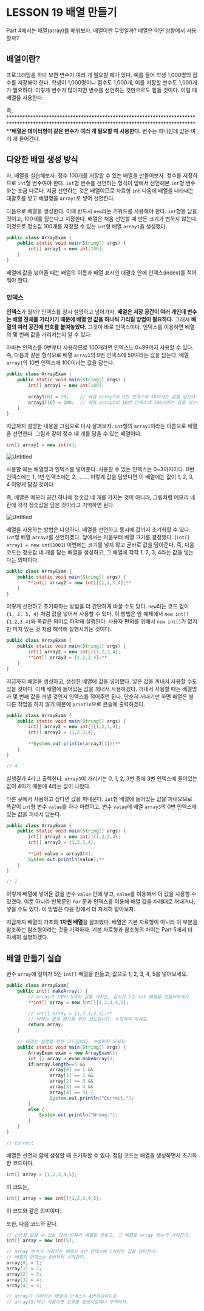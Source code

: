 # LESSON 19 배열 만들기

Part 4에서는 배열(array)를 배워보자. 배열이란 무엇일까? 배열은 어떤 상황에서 사용할까?

## 배열이란?

프로그래밍을 하다 보면 변수가 여러 개 필요할 때가 있다. 예를 들어 학생 1,000명의 점수를 저장해야 한다. 학생이 1,000명이니 점수도 1,000개, 이를 저장할 변수도 1,000개가 필요하다. 이렇게 변수가 많아지면 변수를 선언하는 것만으로도 힘들 것이다. 이럴 때 배열을 사용한다. 

즉, **************************************************************************************************************************************************배열은 데이터형이 같은 변수가 여러 개 필요할 때 사용한다.** 변수는 하나인데 값은 여러 개 들어간다. 

## 다양한 배열 생성 방식

자, 배열을 실습해보자. 정수 100개를 저장할 수 있는 배열을 만들어보자. 정수를 저장하므로 `int`형 변수여야 한다. `int`형 변수를 선언하는 형식이 앞에서 선언해본 `int`형 변수와는 조금 다르다. 지금 선언하는 것은 배열이므로 자료형 `int` 다음에 배열을 나타내는 대괄호를 넣고 배열명을 `array1`로 넣어 선언한다.

다음으로 배열을 생성한다. 이때 반드시 `new`라는 키워드를 사용해야 한다. `int`형을 담을 것이고, 100개를 담는다고 지정한다. 배열은 처음 선언할 때 만든 크기가 변하지 않는다. 이것으로 정숫값 100개를 저장할 수 있는 `int`형 배열 `array1`을 생성했다.

```java
public class ArrayExam {
	public static void main(String[] args) {
		int[] array1 = new int[100];
	}
}
```

배열에 값을 넣어줄 때는 배열의 이름과 배열 표시인 대괄호 안에 인덱스(index)를 적어줘야 한다.

### 인덱스

**************인덱스**************가 뭘까? 인덱스를 잠시 설명하고 넘어가자. **배열은 저장 공간이 여러 개인데 변수는 배열 전체를 가리키기 때문에 배열 안 값을 하나씩 가리킬 방법이 필요하다.** 그래서 **배열의 여러 공간에 번호를 붙여놓았다.** 그것이 바로 인덱스이다. 인덱스를 이용하면 배열의 몇 번째 값을 가리키는지 알 수 있다. 

자바는 인덱스를 0번부터 사용하므로 100개라면 인덱스느 0~99까지 사용할 수 있다. 즉, 다음과 같은 형식으로 배열 `array1`의 0번 인덱스에 50이라는 값을 담는다. 배열 `array1`의 10번 인덱스에 100이라는 값을 담는다. 

```java
public class ArrayExam {
	public static void main(String[] args) {
		int[] array1 = new int[100];
		
		array1[0] = 50;    // 배열 array1의 0번 인덱스에 50이라는 값을 담는다.
		array1[10] = 100;  // 배열 array1의 10번 인덱스에 100이라는 값을 담는다. 
	}
}
```

지금까지 설명한 내용을 그림으로 다시 살펴보자. `int`형의 `array1`이라는 이름으로 배열을 선언한다. 그림과 같이 정수 네 개를 담을 수 있는 배열이다. 

```java
int[] array1 = new int[4];
```

![Untitled](https://s3-us-west-2.amazonaws.com/secure.notion-static.com/de8172ad-0551-41ab-b80d-47d4d348749f/Untitled.png)

사용할 때는 배열명과 인덱스를 넣어준다. 사용할 수 있는 인덱스는 0~3까지이다. 0번 인덱스에는 1, 1번 인덱스에는 2, … … 이렇게 값을 담았다면 이 배열에는 값이 1, 2, 3, 4 이렇게 담길 것이다. 

즉, 배열은 메모리 공간 하나에 정숫값 네 개를 가지는 것이 아니라, 그림처럼 메모리 네 칸에 각각 정숫값을 담은 것이라고 기억하면 된다. 

![Untitled](https://s3-us-west-2.amazonaws.com/secure.notion-static.com/8460bb79-32e0-45fd-82a9-4fffcc971a71/Untitled.png)

배열을 사용하는 방법은 다양하다. 배열을 선언하고 동시에 값까지 초기화할 수 있다. `int`형 배열 `array2`를 선언하겠다. 앞에서는 처음부터 배열 크기를 결정했다. (`int[] array1 = new int[100]`) 이번에는 크기를 넣지 않고 곧바로 값을 담아준다. 즉, 다음 코드는 정숫값 네 개를 담는 배열을 생성하고, 그 배열에 각각 1, 2, 3, 4라는 값을 넣는다는 의미이다.

```java
public class ArrayExam {
	public static void main(String[] args) {
		**int[] array2 = new int[]{1,2,3,4};**
	}
}
```

이렇게 선언하고 초기화하는 방법을 더 간단하게 바꿀 수도 있다. `new`라는 코드 없이 `{1, 2, 3, 4}` 처럼 값을 넣어서 사용할 수 있다. 이 방법은 앞 예제에서 `new int[]{1,2,3,4}`와 똑같은 의미로 파악돼 실행된다. 사용자 편의를 위해서 `new int[]`가 없지만 마치 있는 것 처럼 해석해 실행시키는 것이다. 

```java
public class ArrayExam {
	public static void main(String[] args) {
		int[] array2 = new int[]{1,2,3,4};
		**int[] array3 = {1,2,3,4};**
	}
}
```

지금까지 배열을 생성하고, 생성한 배열에 값을 넣어봤다. 넣은 값을 꺼내서 사용할 수도 있을 것이다. 이제 배열에 들어있는 값을 꺼내서 사용하겠다. 꺼내서 사용할 때는 배열명과 몇 번째 값을 꺼낼 것인지 인덱스를 적어주면 된다. 단순히 꺼내기만 하면 배열은 별다른 작업을 하지 않기 때문에 `println`으로 콘솔에 출력하겠다.

```java
public class ArrayExam {
	public static void main(String[] args) {
		int[] array2 = new int[]{1,2,3,4};
		int[] array3 = {1,2,3,4};
		
		**System.out.println(array3[3]);**
	}
}

// 4
```

실행결과 4라고 출력한다. `array3`이 가리키는 0, 1, 2, 3번 중에 3번 인덱스에 들어있는 값이 4이기 때문에 4라는 값이 나왔다. 

다른 곳에서 사용하고 싶다면 값을 꺼내온다. `int`형 배열에 들어있는 값을 꺼내오므로 똑같이 `int`형 변수 `value`를 하나 마련하고, 변수 `value`에 배열 `array3`의 0번 인덱스에 있는 값을 꺼내서 담는다. 

```java
public class ArrayExam {
	public static void main(String[] args) {
		int[] array2 = new int[]{1,2,3,4};
		int[] array3 = {1,2,3,4};
		
		**int value = array3[0];
		System.out.println(value);**
	}
}

// 1
```

이렇게 배열에 넣어둔 값을 변수 `value` 안에 넣고, `value`를 이용해서 이 값을 사용할 수 있겠다. 이뿐 아니라 반복문인 `for` 문과 인덱스를 이용해 배열 값을 차례대로 꺼내거나, 넣을 수도 있다. 이 방법은 다음 장에서 더 자세히 알아보자.

지금까지 배열의 기초와 **************************1차원 배열**************************을 살펴봤다. 배열은 기본 자료형이 아니라 이 부분을 참조하는 참조형이라는 것을 기억하자. 기본 자료형과 참조형의 차이는 Part 5에서 더 자세히 설명하겠다. 

## 배열 만들기 실습

변수 `array`에 길이가 5인 `int[]` 배열을 만들고, 값으로 1, 2, 3, 4, 5를 넣어보세요.

```java
public class ArrayExam{
	public int[] makeArray() {
		// array가 1부터 5까지 값을 가지는, 길이가 5인 int 배열을 만들어보세요.
		**int[] array = new int[]{1,2,3,4,5};

		// int[] array = {1,2,3,4,5};**
		// 아래는 결과 평가를 위한 코드입니다. 수정하지 마세요.
		return array;
	}
	
	// 아래는 실행을 위한 코드입니다. 수정하지 마세요.
	public static void main(String[] args) {
		ArrayExam exam = new ArrayExam();
		int [] array = exam.makeArray();
		if(array.length==5 &&
				array[0] == 1 &&
				array[1] == 2 &&
				array[2] == 3 &&
				array[3] == 4 &&
				array[4] == 5) {
				System.out.println("Correct.");
		} 
		else {
			System.out.println("Wrong.");
		}
	}
}

// Correct
```

배열은 선언과 함께 생성할 때 초기화할 수 있다. 정답 코드는 배열을 생성하면서 초기화한 코드이다.

```java
int[] array = {1,2,3,4,5};
```

 이 코드는,

```java
int[] array = new int[]{1,2,3,4,5};
```

이 코드와 같은 의미이다. 

또한, 다음 코드와 같다.

```java
// int를 담을 수 있는 다섯 칸짜리 배열을 만들고, 그 배열을 array 변수가 가리킨다.
int[] array = new int[5];

// array 변수가 가리키는 배열의 0번 인덱스에 1이라는 값을 담아준다.
// 배열의 인덱스는 0번부터 시작한다.
array[0] = 1;
array[1] = 2;
array[2] = 3;
array[3] = 4;
array[4] = 5;

// array가 가리키는 배열의 인덱스는 4번까지이므로 
// array[5]라고 사용하면 오류를 발생시킬테니 주의하자. 
```